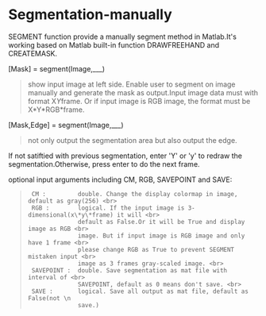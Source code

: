 # Segmentation-manually
SEGMENT function provide a manually segment method in Matlab.It's working based on Matlab built-in function DRAWFREEHAND and CREATEMASK.


\[Mask] = segment(Image,\_\_\_) <br>
>show input image at left side. Enable user to segment on image manually and generate the mask as output.Input image data must with format X*Y*frame. Or if input image is RGB image, the format must be X\*Y\*RGB\*frame.

\[Mask,Edge] = segment(Image,\_\_\_) <br>
>not only output the segmentation area but also output the edge.

If not satiftied with previous segmentation, enter 'Y' or 'y' to redraw the segmentation.Otherwise, press enter to do the next frame.

optional input arguments including CM, RGB, SAVEPOINT and SAVE:<br>
>      CM :         double. Change the display colormap in image, default as gray(256) <br>
>      RGB :        logical. If the input image is 3-dimensional(x\*y\*frame) it will <br>
>                   default as False.Or it will be True and display image as RGB <br>
>                   image. But if input image is RGB image and only have 1 frame <br>
>                   please change RGB as True to prevent SEGMENT mistaken input <br>
>                   image as 3 frames gray-scaled image. <br>
>      SAVEPOINT :  double. Save segmentation as mat file with interval of <br>
>                   SAVEPOINT, default as 0 means don't save. <br>
>      SAVE :       logical. Save all output as mat file, default as False(not \n
>                   save.)
